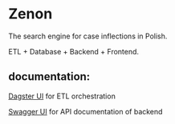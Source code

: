 # Zenon
The search engine for case inflections in Polish.

ETL + Database + Backend + Frontend.

## documentation:
[Dagster UI](https://zenon-etl.fly.dev/) for ETL orchestration


[Swagger UI](https://zenon-backend.fly.dev/docs) for API documentation of backend
